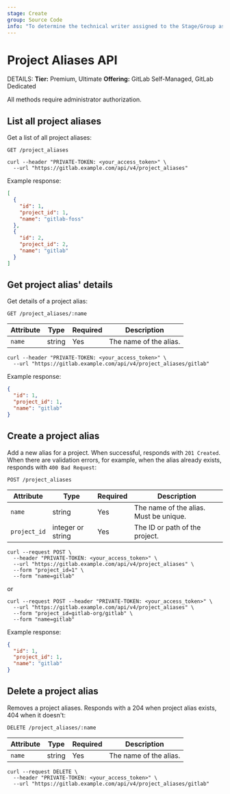 ```yaml
---
stage: Create
group: Source Code
info: "To determine the technical writer assigned to the Stage/Group associated with this page, see https://handbook.gitlab.com/handbook/product/ux/technical-writing/#assignments"
---
```


# Project Aliases API

DETAILS:
**Tier:** Premium, Ultimate
**Offering:** GitLab Self-Managed, GitLab Dedicated

All methods require administrator authorization.

## List all project aliases

Get a list of all project aliases:

```plaintext
GET /project_aliases
```

```shell
curl --header "PRIVATE-TOKEN: <your_access_token>" \
  --url "https://gitlab.example.com/api/v4/project_aliases"
```

Example response:

```json
[
  {
    "id": 1,
    "project_id": 1,
    "name": "gitlab-foss"
  },
  {
    "id": 2,
    "project_id": 2,
    "name": "gitlab"
  }
]
```

## Get project alias' details

Get details of a project alias:

```plaintext
GET /project_aliases/:name
```

| Attribute | Type   | Required | Description           |
|-----------|--------|----------|-----------------------|
| `name`    | string | Yes      | The name of the alias. |

```shell
curl --header "PRIVATE-TOKEN: <your_access_token>" \
  --url "https://gitlab.example.com/api/v4/project_aliases/gitlab"
```

Example response:

```json
{
  "id": 1,
  "project_id": 1,
  "name": "gitlab"
}
```

## Create a project alias

Add a new alias for a project. When successful, responds with `201 Created`.
When there are validation errors, for example, when the alias already exists, responds with `400 Bad Request`:

```plaintext
POST /project_aliases
```

| Attribute    | Type           | Required | Description                            |
|--------------|----------------|----------|----------------------------------------|
| `name`       | string         | Yes | The name of the alias. Must be unique. |
| `project_id` | integer or string | Yes | The ID or path of the project.         |

```shell
curl --request POST \
  --header "PRIVATE-TOKEN: <your_access_token>" \
  --url "https://gitlab.example.com/api/v4/project_aliases" \
  --form "project_id=1" \
  --form "name=gitlab"
```

or

```shell
curl --request POST --header "PRIVATE-TOKEN: <your_access_token>" \
  --url "https://gitlab.example.com/api/v4/project_aliases" \
  --form "project_id=gitlab-org/gitlab" \
  --form "name=gitlab"
```

Example response:

```json
{
  "id": 1,
  "project_id": 1,
  "name": "gitlab"
}
```

## Delete a project alias

Removes a project aliases. Responds with a 204 when project alias
exists, 404 when it doesn't:

```plaintext
DELETE /project_aliases/:name
```

| Attribute | Type   | Required | Description           |
|-----------|--------|----------|-----------------------|
| `name`    | string | Yes | The name of the alias. |

```shell
curl --request DELETE \
  --header "PRIVATE-TOKEN: <your_access_token>" \
  --url "https://gitlab.example.com/api/v4/project_aliases/gitlab"
```
